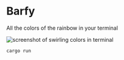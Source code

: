 # Barfy
All the colors of the rainbow in your terminal

![screenshot of swirling colors in terminal](https://github.com/dancescanline/barfy/blob/master/screenshot.png)

`cargo run`
